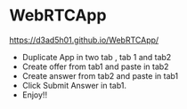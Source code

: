 # WebRTCApp
https://d3ad5h01.github.io/WebRTCApp/
* Duplicate App in two tab , tab 1 and tab2
* Create offer from tab1 and paste in tab2
* Create answer from tab2 and paste in tab1
* Click Submit Answer in tab1.
* Enjoy!! 
